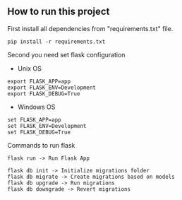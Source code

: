 ## How to run this project

First install all dependencies from "requirements.txt" file.

```Command
pip install -r requirements.txt
```

Second you need set flask configuration

- Unix OS

```Unix
export FLASK_APP=app
export FLASK_ENV=Development
export FLASK_DEBUG=True
```

- Windows OS

```Windows
set FLASK_APP=app
set FLASK_ENV=Development
set FLASK_DEBUG=True
```

Commands to run flask

```
flask run -> Run Flask App

flask db init -> Initialize migrations folder
flask db migrate -> Create migrations based on models
flask db upgrade -> Run migrations
flask db downgrade -> Revert migrations
```
